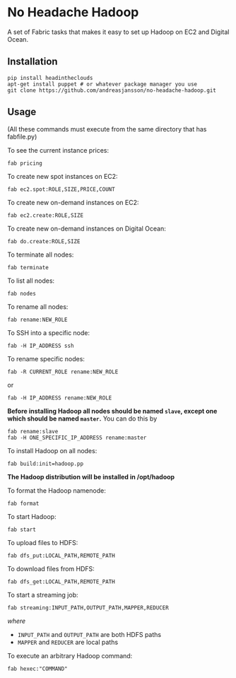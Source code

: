 No Headache Hadoop
==================

A set of Fabric tasks that makes it easy to set up Hadoop
on EC2 and Digital Ocean.

Installation
------------

    pip install headintheclouds
    apt-get install puppet # or whatever package manager you use
    git clone https://github.com/andreasjansson/no-headache-hadoop.git

Usage
-----

(All these commands must execute from the same directory that has fabfile.py)

To see the current instance prices:

    fab pricing

To create new spot instances on EC2:

    fab ec2.spot:ROLE,SIZE,PRICE,COUNT

To create new on-demand instances on EC2:

    fab ec2.create:ROLE,SIZE

To create new on-demand instances on Digital Ocean:

    fab do.create:ROLE,SIZE

To terminate all nodes:

    fab terminate

To list all nodes:

    fab nodes

To rename all nodes:

    fab rename:NEW_ROLE

To SSH into a specific node:

    fab -H IP_ADDRESS ssh

To rename specific nodes:

    fab -R CURRENT_ROLE rename:NEW_ROLE

or

    fab -H IP_ADDRESS rename:NEW_ROLE

**Before installing Hadoop all nodes should be named `slave`, except one which should be named `master`.**
You can do this by

    fab rename:slave
    fab -H ONE_SPECIFIC_IP_ADDRESS rename:master

To install Hadoop on all nodes:

    fab build:init=hadoop.pp

**The Hadoop distribution will be installed in /opt/hadoop**

To format the Hadoop namenode:

    fab format

To start Hadoop:

    fab start

To upload files to HDFS:

    fab dfs_put:LOCAL_PATH,REMOTE_PATH

To download files from HDFS:

    fab dfs_get:LOCAL_PATH,REMOTE_PATH

To start a streaming job:

    fab streaming:INPUT_PATH,OUTPUT_PATH,MAPPER,REDUCER

_where_
  * `INPUT_PATH` and `OUTPUT_PATH` are both HDFS paths
  * `MAPPER` and `REDUCER` are local paths

To execute an arbitrary Hadoop command:

    fab hexec:"COMMAND"
